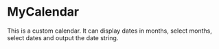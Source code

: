 # MyCalendar
This is a custom calendar.
It can display dates in months, select months, select dates and output the date string.
